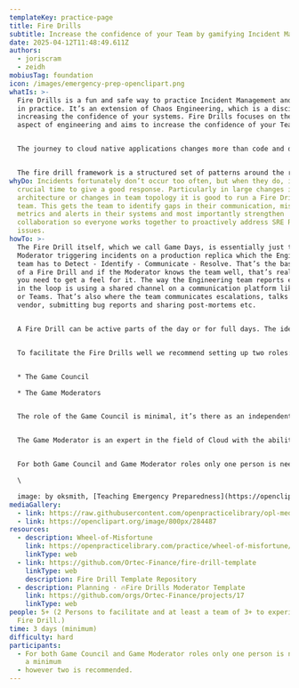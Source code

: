 ```yaml
---
templateKey: practice-page
title: Fire Drills
subtitle: Increase the confidence of your Team by gamifying Incident Management.
date: 2025-04-12T11:48:49.611Z
authors:
  - joriscram
  - zeidh
mobiusTag: foundation
icon: /images/emergency-prep-openclipart.png
whatIs: >-
  Fire Drills is a fun and safe way to practice Incident Management and Response
  in practice. It’s an extension of Chaos Engineering, which is a discipline for
  increasing the confidence of your systems. Fire Drills focuses on the People
  aspect of engineering and aims to increase the confidence of your Team. 


  The journey to cloud native applications changes more than code and deployments. It also transforms an organization’s roles and processes. A Fire drill consists of incident simulations arranged like a quest game, to help their teams adapt and to unite the whole business around successfully build and run software on the cloud. 


  The fire drill framework is a structured set of patterns around the rulebook,  role-play, and game setup. Fire drills immerse teams in simulated incidents in real-world environments. They teach teams to Detect, Identify, Communicate, and Resolve a variety of scenarios, building the skills they need to keep services running on cloud platforms as the standard deployment target. Game moderators assess players’ actions, skills, and collaboration in technical and non-technical incidents where it is professionally and psychologically safe to fail.
whyDo: Incidents fortunately don’t occur too often, but when they do, it’s a
  crucial time to give a good response. Particularly in large changes in product
  architecture or changes in team topology it is good to run a Fire Drill with a
  team. This gets the team to identify gaps in their communication, missing
  metrics and alerts in their systems and most importantly strengthen
  collaboration so everyone works together to proactively address SRE Related
  issues.
howTo: >-
  The Fire Drill itself, which we call Game Days, is essentially just the Game
  Moderator triggering incidents on a production replica which the Engineering
  team has to Detect - Identify - Communicate - Resolve. That’s the basic loop
  of a Fire Drill and if the Moderator knows the team well, that’s really all
  you need to get a feel for it. The way the Engineering team reports each phase
  in the loop is using a shared channel on a communication platform like Slack
  or Teams. That’s also where the team communicates escalations, talks to the
  vendor, submitting bug reports and sharing post-mortems etc.


  A Fire Drill can be active parts of the day or for full days. The idea is for the Players to experience an incident in the most realistic manner possible. It is therefore encouraged to just schedule the Fire Drills for a few days and have the scenarios run at some moments within the day. A recommended guideline is 1 Day per Player.  


  To facilitate the Fire Drills well we recommend setting up two roles: 


  * The Game Council 

  * The Game Moderators 


  The role of the Game Council is minimal, it’s there as an independent party to govern so that the Product Owner’s wishes align with the Scenarios that will be executed during the Fire Drill.  


  The Game Moderator is an expert in the field of Cloud with the ability and creativity to make and execute Scenarios. It is recommended that the Game Moderator also has Didactic skills to handle the aftermath and communication with the Players.


  For both Game Council and Game Moderator roles only one person is needed at a minimum, however two is recommended.\

  \

  i﻿mage: by oksmith, [Teaching Emergency Preparedness](https://openclipart.org/detail/284487/teaching-emergency-preparedness), Open ClipArt
mediaGallery:
  - link: https://raw.githubusercontent.com/openpracticelibrary/opl-media/refs/heads/master/images/OPL-firedrills-template.png
  - link: https://openclipart.org/image/800px/284487
resources:
  - description: Wheel-of-Misfortune
    link: https://openpracticelibrary.com/practice/wheel-of-misfortune/
    linkType: web
  - link: https://github.com/Ortec-Finance/fire-drill-template
    linkType: web
    description: Fire Drill Template Repository
  - description: Planning · 🔥Fire Drills Moderator Template
    link: https://github.com/orgs/Ortec-Finance/projects/17
    linkType: web
people: 5+ (2 Persons to facilitate and at least a team of 3+ to experience the
  Fire Drill.)
time: 3 days (minimum)
difficulty: hard
participants:
  - For both Game Council and Game Moderator roles only one person is needed at
    a minimum
  - however two is recommended.
---
```

